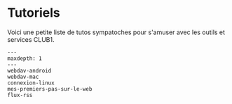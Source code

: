 Tutoriels
=========

Voici une petite liste de tutos sympatoches pour s'amuser avec les outils et services CLUB1.


```{toctree}
---
maxdepth: 1
---
webdav-android
webdav-mac
connexion-linux
mes-premiers-pas-sur-le-web
flux-rss
```
